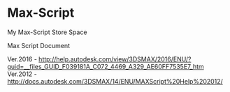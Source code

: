 # Max-Script

My Max-Script Store Space

Max Script Document

Ver.2016 - http://help.autodesk.com/view/3DSMAX/2016/ENU/?guid=__files_GUID_F039181A_C072_4469_A329_AE60FF7535E7_htm
Ver.2012 - http://docs.autodesk.com/3DSMAX/14/ENU/MAXScript%20Help%202012/

